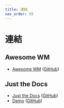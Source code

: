 ```yaml
---
title: 連結
nav_order: 99
---
```


# 連結


## Awesome WM

* [Awesome WM](https://awesomewm.org/) ([GitHub](https://github.com/awesomeWM/awesome))


## Just the Docs

* [Just the Docs](https://pmarsceill.github.io/just-the-docs/) ([GitHub](https://github.com/pmarsceill/just-the-docs))
* [Demo](https://pmarsceill.github.io/jtd-remote/) ([GitHub](https://github.com/pmarsceill/jtd-remote))
